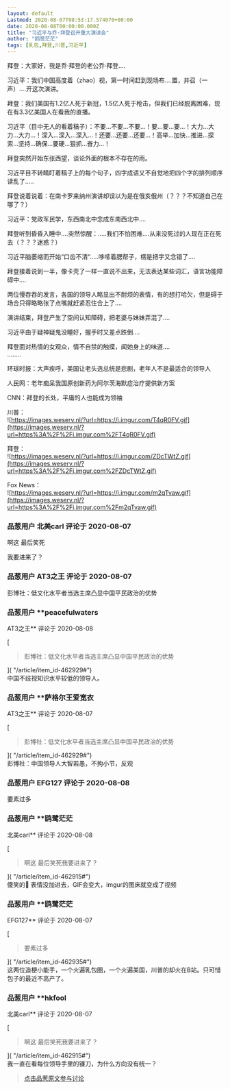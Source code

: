 ```yaml
---
layout: default
Lastmod: 2020-08-07T08:53:17.574070+00:00
date: 2020-08-08T00:00:00.000Z
title: "习近平与乔·拜登召开重大演讲会"
author: "鸥鹭茫茫"
tags: [乳包,拜登,川普,习近平]
---
```


拜登：大家好，我是乔·拜登的老公乔·拜登....  
  
习近平：我们中国高度着（zhao）视，第一时间赶到现场布....置，并召（一声）....开这次演讲。  
  
拜登：我们美国有1.2亿人死于新冠，1.5亿人死于枪击，但我们已经脱离困难，现在有3.3亿美国人在看我的直播。  
  
习近平（目中无人的看着稿子）：不要…不要…不要…！要…要…要…！大力…大力…大力…！深入…深入…深入…！还要…还要…还要…！高举…加快…推进…探索…坚持…确保…要硬…狠抓…奋力…！  
  
拜登突然开始东张西望，谈论外面的根本不存在的雨。  
  
习近平目不转睛盯着稿子上的每个句子，四字成语又不自觉地把四个字的排列顺序读乱了.....  
  
拜登说着说着：在南卡罗来纳州演讲却误以为是在俄亥俄州（？？？不知道自己在哪了？）  
  
习近平：党政军民学，东西南北中念成东南西北中....  
  
拜登听到昏昏入睡中....突然惊醒：.....我们不怕困难....从来没死过的人现在正在死去（？？？迷惑？）  
  
习近平脑萎缩而开始“口齿不清“.....哆嗦着腮帮子，楞是把字又念错了....  
  
拜登接着说到一半，像卡壳了一样一直说不出来，无法表达某些词汇，语言功能障碍中....  
  
两位慢吞吞的发言，各国的领导人略显出不耐烦的表情，有的想打哈欠，但是碍于场合只得略略张了点嘴就赶紧忍住合上了....  
  
演讲结束，拜登产生了空间认知障碍，把老婆与妹妹弄混了....  
  
习近平由于疑神疑鬼没睡好，握手时又差点跌倒....  
  
拜登面对热情的女观众，情不自禁的触摸，闻她身上的味道....  
........  
  
环球时报：大声疾呼，美国让老头选总统是悲剧，老年人不是最适合的领导人  
  
人民网：老年痴呆我国原创新药为阿尔茨海默症治疗提供新方案  
  
CNN：拜登的长处，平庸的人也能成为领袖  
  
川普：  
![https://images.weserv.nl/?url=https://i.imgur.com/T4qR0FV.gif](https://images.weserv.nl/?url=https%3A%2F%2Fi.imgur.com%2FT4qR0FV.gif)  
  
拜登：  
![https://images.weserv.nl/?url=https://i.imgur.com/ZDcTWtZ.gif](https://images.weserv.nl/?url=https%3A%2F%2Fi.imgur.com%2FZDcTWtZ.gif)  
  
Fox News：  
![https://images.weserv.nl/?url=https://i.imgur.com/m2qTvaw.gif](https://images.weserv.nl/?url=https%3A%2F%2Fi.imgur.com%2Fm2qTvaw.gif)

            
### 品葱用户 **北美carl** 评论于 2020-08-07
        
啊这 最后笑死  
  
我要进来了？
        


            
### 品葱用户 **AT3之王** 评论于 2020-08-07
        
彭博社：低文化水平者当选主席凸显中国平民政治的优势
        


            
### 品葱用户 **peacefulwaters 
AT3之王** 评论于 2020-08-08
        
[

> 彭博社：低文化水平者当选主席凸显中国平民政治的优势

]( "/article/item_id-462929#")  
中国不歧视知识水平较低的领导人。
        


            
### 品葱用户 **萨格尔王爱宽衣 
AT3之王** 评论于 2020-08-07
        
[

> 彭博社：低文化水平者当选主席凸显中国平民政治的优势

]( "/article/item_id-462929#")  
彭博社：中国领导人大智若愚，不拘小节，反观
        


            
### 品葱用户 **EFG127** 评论于 2020-08-08
        
要素过多
        


            
### 品葱用户 **鸥鹭茫茫 
北美carl** 评论于 2020-08-08
        
[

> 啊这 最后笑死我要进来了？

]( "/article/item_id-462915#")  
傻笑的🤣 表情没加进去，GIF会变大，imgur的图床就变成了视频
        


            
### 品葱用户 **鸥鹭茫茫 
EFG127** 评论于 2020-08-07
        
[

> 要素过多

]( "/article/item_id-462935#")  
这两位造梗小能手，一个火遍乳包圈，一个火遍美国，川普的却火在B站。只可惜包子的最近不高产了。
        


            
### 品葱用户 **hkfool 
北美carl** 评论于 2020-08-07
        
[

> 啊这 最后笑死我要进来了？

]( "/article/item_id-462915#")  
我一直在看每位领导手里的镰刀，为什么方向没有统一？
        






> [点击品葱原文参与讨论](https://pincong.rocks/article/22618)

